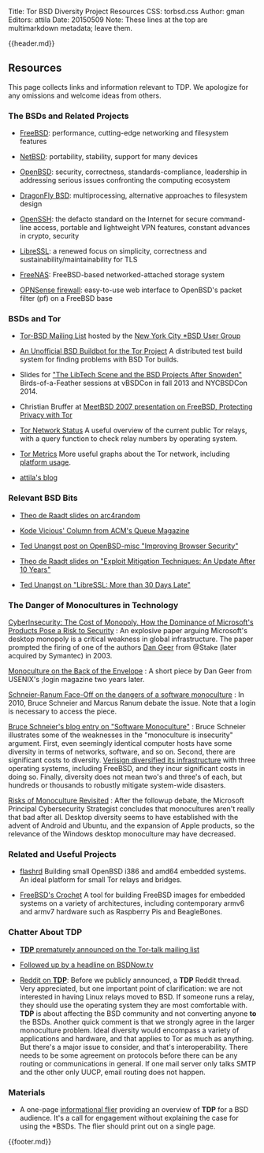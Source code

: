 Title: Tor BSD Diversity Project Resources
CSS: torbsd.css
Author: gman
Editors: attila
Date: 20150509
Note: These lines at the top are multimarkdown metadata; leave them.

{{header.md}}

## Resources ##

This page collects links and information relevant to TDP.  We
apologize for any omissions and welcome ideas from others.

### The BSDs and Related Projects ###

* [FreeBSD](https://www.freebsd.org): performance, cutting-edge networking and filesystem features

* [NetBSD](http://www.netbsd.org): portability, stability, support for many devices

* [OpenBSD](http://www.openbsd.org): security, correctness, standards-compliance, leadership in addressing serious issues confronting the computing ecosystem

* [DragonFly BSD](http://www.dragonflybsd.org): multiprocessing, alternative approaches to filesystem design

* [OpenSSH](http://www.openssh.com): the defacto standard on the Internet for secure command-line access, portable and lightweight VPN features, constant advances in crypto, security

* [LibreSSL](http://www.libressl.org): a renewed focus on simplicity, correctness and sustainability/maintainability for TLS

* [FreeNAS](https://www.freenas.org): FreeBSD-based networked-attached storage system

* [OPNSense firewall](https://opnsense.org): easy-to-use web interface to OpenBSD's packet filter (pf) on a FreeBSD base


### BSDs and Tor ###

* [Tor-BSD Mailing List](http://lists.nycbug.org/mailman/listinfo/tor-bsd) hosted by the [New York City *BSD User Group](http://www.nycbug.org)

* [An Unofficial BSD Buildbot for the Tor Project](http://81.7.14.172)
  A distributed test build system for finding problems with BSD Tor builds.

* Slides for ["The LibTech Scene and the BSD Projects After Snowden"](http://twvihadsu5oznuux.onion/)
  Birds-of-a-Feather sessions at vBSDCon in fall 2013 and NYCBSDCon 2014.

* Christian Bruffer at [MeetBSD 2007 presentation on FreeBSD, Protecting Privacy with Tor](https://www.youtube.com/watch?v=OwBh8ro7xHQ)

* [Tor Network Status](http://torstatus.blutmagie.de)
  A useful overview of the current public Tor relays, with a query function to check relay numbers by operating system.

* [Tor Metrics](http://metrics.torproject.org)
  More useful graphs about the Tor network, including [platform usage](https://metrics.torproject.org/platforms.html).

* [attila's blog](http://trac.haqistan.net)

### Relevant BSD Bits ###

* [Theo de Raadt slides on arc4random](http://www.openbsd.org/papers/hackfest2014-arc4random/index.html)

* [Kode Vicious' Column from ACM's Queue Magazine](https://queue.acm.org/listing.cfm?typefilter=Kodevicious&sort=publication_date&order=desc&qc_type=Kodevicious&article_type=&item_topic=all&filter_type=topic&page_title=Kode%20Vicious&filter=all)

* [Ted Unangst post on OpenBSD-misc "Improving Browser Security"](https://marc.info/?l=openbsd-misc&m=142523501726732)

* [Theo de Raadt slides on "Exploit Mitigation Techniques: An Update After 10 Years"](http://www.openbsd.org/papers/ru13-deraadt/)

* [Ted Unangst on "LibreSSL: More than 30 Days Late"](http://www.openbsd.org/papers/eurobsdcon2014-libressl.html)


### The Danger of Monocultures in Technology ###

[CyberInsecurity: The Cost of Monopoly. How the Dominance of Microsoft's Products Pose a Risk to Security](http://www.ccianet.org/papers/cybersecurity.pdf)
:    An explosive paper arguing Microsoft's desktop monopoly is a critical weakness in global infrastructure. The paper prompted the firing of one of the authors [Dan Geer](https://en.wikipedia.org/wiki/Dan_Geer) from @Stake (later acquired by Symantec) in 2003.

[Monoculture on the Back of the Envelope](https://www.usenix.org/legacy/publiccations/login/2005-12/openpds/geer.pdf)
:    A short piece by Dan Geer from USENIX's ;login magazine two years later.

[Schneier-Ranum Face-Off on the dangers of a software monoculture](http://searchsecurity.techtarget.com/magazineContent/Schneier-Ranum-Face-Off-on-the-dangers-of-a-software-monoculture)
:    In 2010, Bruce Schneier and Marcus Ranum debate the issue. Note that a login is necessary to access the piece.

[Bruce Schneier's blog entry on "Software Monoculture"](https://www.schneier.com/blog/archives/2010/12/software_monocu.html)
:    Bruce Schneier illustrates some of the weaknesses in the "monoculture is insecurity" argument. First, even seemingly identical computer hosts have some diversity in terms of networks, software, and so on. Second, there are significant costs to diversity. [Verisign diversified its infrastructure](http://www.eweek.com/enterprise-apps/verisign-embraces-open-source-freebsd-for-diversity) with three operating systems, including FreeBSD, and they incur significant costs in doing so. Finally, diversity does not mean two's and three's of each, but hundreds or thousands to robustly mitigate system-wide disasters.

[Risks of Monoculture Revisited](https://blogs.microsoft.com/cybertrust/2010/12/03/risks-of-monoculture-revisited/)
:    After the followup debate, the Microsoft Principal Cybersecurity Strategist concludes that monocultures aren't really that bad after all. Desktop diversity seems to have established with the advent of Android and Ubuntu, and the expansion of Apple products, so the relevance of the Windows desktop monoculture may have decreased.

### Related and Useful Projects ###

* [flashrd](http://www.nmedia.net/flashrd)
  Building small OpenBSD i386 and amd64 embedded systems. An ideal platform for small Tor relays and bridges.

* [FreeBSD's Crochet](https://github.com/freebsd/crochet)
  A tool for building FreeBSD images for embedded systems on a variety of architectures, including contemporary armv6 and armv7 hardware such as Raspberry Pis and BeagleBones. 


### Chatter About __TDP__ ###

* [__TDP__ prematurely announced on the Tor-talk mailing list](https://lists.torproject.org/pipermail/tor-talk/2015-April/037649.html)

* [Followed up by a headline on BSDNow.tv](http://www.bsdnow.tv/episodes/2015_05_06-below_the_clouds)

* [Reddit on __TDP__](https://www.reddit.com/r/linux/comments/356iyy/torbsd_diversity_project_help_move_tor_nodes_from/):
  Before we publicly announced, a __TDP__ Reddit thread. Very appreciated, but one important point of clarification: we are not interested in having Linux relays moved to BSD. If someone runs a relay, they should use the operating system they are most comfortable with. __TDP__ is about affecting the BSD community and not converting anyone __to__ the BSDs. Another quick comment is that we strongly agree in the larger monoculture problem. Ideal diversity would encompass a variety of applications and hardware, and that applies to Tor as much as anything. But there's a major issue to consider, and that's interoperability. There needs to be some agreement on protocols before there can be any routing or communications in general. If one mail server only talks SMTP and the other only UUCP, email routing does not happen.

### Materials ###

* A one-page [informational flier](materials/flier-bsd.html) providing an overview of __TDP__ for a BSD audience.  It's a call for engagement without explaining the case for using the *BSDs. The flier should print out on a single page.

{{footer.md}}
